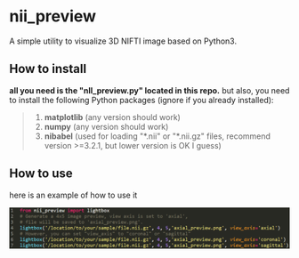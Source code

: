 # nii_preview
A simple utility to visualize 3D NIFTI image based on Python3.

## How to install
**all you need is the "nll_preview.py" located in this repo.**
but also, you need to install the following Python packages (ignore if you already installed):
> 1) **matplotlib** (any version should work)
> 2) **numpy** (any version should work)
> 3) **nibabel** (used for loading "\*.nii" or "\*.nii.gz" files, recommend version >=3.2.1, but lower version is OK I guess)

## How to use
here is an example of how to use it

<p align="left">
  <img 
       src="https://github.com/lchdl/nii_preview/blob/main/how_to_use.png"
       width="800"
  />
</p>
